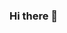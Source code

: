 ### Hi there 👋

<!--
**imshivanshgupta/imshivanshgupta** is a ✨ _special_ ✨ repository because its `README.md` (this file) appears on your GitHub profile.

Here are some ideas to get you started:

- 🌱 I’m currently learning MS Excel, SQL, Python, Power BI, and Machine learning.
- 💬 Ask me about MS Excel and SQL.
- 📫 How to reach me: imshivanshgupta2808@gmail.com
- ⚡ Fun fact: I'm Engineer 
-->
